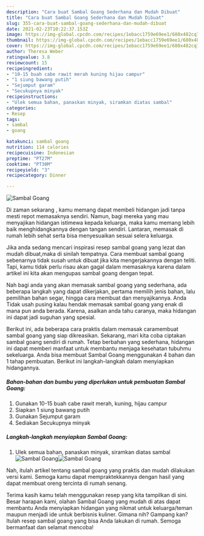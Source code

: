```yaml
---
description: "Cara buat Sambal Goang Sederhana dan Mudah Dibuat"
title: "Cara buat Sambal Goang Sederhana dan Mudah Dibuat"
slug: 355-cara-buat-sambal-goang-sederhana-dan-mudah-dibuat
date: 2021-02-23T10:22:37.153Z
image: https://img-global.cpcdn.com/recipes/1ebacc1759e69ee1/680x482cq70/sambal-goang-foto-resep-utama.jpg
thumbnail: https://img-global.cpcdn.com/recipes/1ebacc1759e69ee1/680x482cq70/sambal-goang-foto-resep-utama.jpg
cover: https://img-global.cpcdn.com/recipes/1ebacc1759e69ee1/680x482cq70/sambal-goang-foto-resep-utama.jpg
author: Theresa Weber
ratingvalue: 3.8
reviewcount: 15
recipeingredient:
- "10-15 buah cabe rawit merah kuning hijau campur"
- "1 siung bawang putih"
- "Sejumput garam"
- "Secukupnya minyak"
recipeinstructions:
- "Ulek semua bahan, panaskan minyak, siramkan diatas sambal"
categories:
- Resep
tags:
- sambal
- goang

katakunci: sambal goang 
nutrition: 114 calories
recipecuisine: Indonesian
preptime: "PT27M"
cooktime: "PT30M"
recipeyield: "3"
recipecategory: Dinner

---
```



![Sambal Goang](https://img-global.cpcdn.com/recipes/1ebacc1759e69ee1/680x482cq70/sambal-goang-foto-resep-utama.jpg)

Di zaman  sekarang , kamu memang dapat membeli hidangan jadi tanpa mesti repot memasaknya sendiri. Namun, bagi mereka yang mau menyajikan hidangan istimewa kepada keluarga, maka kamu memang lebih baik menghidangkannya dengan tangan sendiri. Lantaran, memasak di rumah lebih sehat serta bisa menyesuaikan sesuai selera keluarga.

Jika anda sedang mencari inspirasi resep sambal goang yang lezat dan mudah dibuat,maka di sinilah tempatnya. Cara membuat sambal goang  sebenarnya tidak susah untuk dibuat jika kita mengerjakannya dengan teliti. Tapi, kamu tidak perlu risau akan gagal dalam memasaknya 
karena dalam artikel ini kita akan mengupas sambal goang dengan tepat.  



Nah bagi anda yang akan memasak sambal goang yang sederhana, ada beberapa langkah yang dapat dikerjakan, pertama memilih jenis bahan, lalu pemilihan bahan segar, hingga cara membuat dan menyajikannya. Anda Tidak usah pusing kalau hendak memasak sambal goang yang enak di mana pun anda berada. Karena, asalkan anda  tahu caranya, maka hidangan ini dapat jadi suguhan yang spesial.

Berikut ini, ada beberapa cara praktis  dalam memasak caramembuat sambal goang yang siap dikreasikan. Sekarang, mari kita coba ciptakan sambal goang sendiri di rumah. Tetap berbahan yang sederhana, hidangan ini dapat memberi manfaat untuk membantu menjaga kesehatan tubuhmu sekeluarga. Anda bisa membuat Sambal Goang menggunakan 4 bahan dan 1 tahap pembuatan. Berikut ini langkah-langkah dalam menyiapkan hidangannya.

<!--inarticleads1-->

##### Bahan-bahan dan bumbu yang diperlukan untuk pembuatan Sambal Goang:

1. Gunakan 10-15 buah cabe rawit merah, kuning, hijau campur
1. Siapkan 1 siung bawang putih
1. Gunakan Sejumput garam
1. Sediakan Secukupnya minyak




<!--inarticleads2-->

##### Langkah-langkah menyiapkan Sambal Goang:

1. Ulek semua bahan, panaskan minyak, siramkan diatas sambal
<img src="https://img-global.cpcdn.com/steps/1e9de11dd7f98a97/160x128cq70/sambal-goang-langkah-memasak-1-foto.jpg" alt="Sambal Goang"><img src="https://img-global.cpcdn.com/steps/efc1421b9ccd1d4b/160x128cq70/sambal-goang-langkah-memasak-1-foto.jpg" alt="Sambal Goang">



Nah, itulah artikel tentang  sambal goang  yang praktis dan mudah dilakukan versi kami. Semoga kamu dapat mempraktekkannya dengan hasil yang dapat membuat oreng tercinta di rumah senang. 

Terima kasih kamu telah menggunakan resep yang kita tampilkan di sini. Besar harapan kami, olahan  Sambal Goang yang mudah di atas dapat membantu Anda menyiapkan hidangan yang nikmat untuk keluarga/teman maupun menjadi ide untuk berbisnis kuliner. Gimana nih? Gampang kan? Itulah resep sambal goang yang bisa Anda lakukan di rumah. Semoga bermanfaat dan selamat mencoba!

